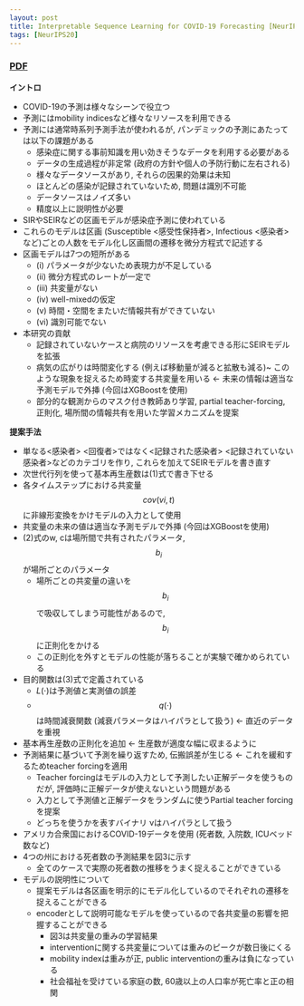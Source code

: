 ```yaml
---
layout: post
title: Interpretable Sequence Learning for COVID-19 Forecasting [NeurIPS 20]
tags: [NeurIPS20]
---
```


### [PDF](https://papers.nips.cc/paper/2020/file/d9dbc51dc534921589adf460c85cd824-Paper.pdf)
**イントロ**
- COVID-19の予測は様々なシーンで役立つ
- 予測にはmobility indicesなど様々なリソースを利用できる
- 予測には通常時系列予測手法が使われるが, パンデミックの予測にあたっては以下の課題がある
  - 感染症に関する事前知識を用い効きそうなデータを利用する必要がある
  - データの生成過程が非定常 (政府の方針や個人の予防行動に左右される)
  - 様々なデータソースがあり, それらの因果的効果は未知
  - ほとんどの感染が記録されていないため, 問題は識別不可能
  - データソースはノイズ多い
  - 精度以上に説明性が必要
- SIRやSEIRなどの区画モデルが感染症予測に使われている
- これらのモデルは区画 (Susceptible <感受性保持者>, Infectious <感染者>など)ごとの人数をモデル化し区画間の遷移を微分方程式で記述する
- 区画モデルは7つの短所がある
  - (i) パラメータが少ないため表現力が不足している
  - (ii) 微分方程式のレートが一定で
  - (iii) 共変量がない
  - (iv) well-mixedの仮定 
  - (v) 時間・空間をまたいだ情報共有ができていない
  - (vi) 識別可能でない
- 本研究の貢献
  - 記録されていないケースと病院のリソースを考慮できる形にSEIRモデルを拡張
  - 病気の広がりは時間変化する (例えば移動量が減ると拡散も減る)~
    このような現象を捉えるため時変する共変量を用いる <- 未来の情報は適当な予測モデルで外挿 (今回はXGBoostを使用) 
  - 部分的な観測からのマスク付き教師あり学習, partial teacher-forcing, 正則化, 場所間の情報共有を用いた学習メカニズムを提案

**提案手法**
- 単なる<感染者> <回復者>ではなく<記録された感染者> <記録されていない感染者>などのカテゴリを作り, これらを加えてSEIRモデルを書き直す
- 次世代行列を使って基本再生産数は(1)式で書き下せる
- 各タイムステップにおける共変量 $$cov(vi,t)$$に非線形変換をかけモデルの入力として使用
- 共変量の未来の値は適当な予測モデルで外挿 (今回はXGBoostを使用) 
- (2)式のw, cは場所間で共有されたパラメータ, $$b_i$$が場所ごとのパラメータ
  - 場所ごとの共変量の違いを$$b_i$$で吸収してしまう可能性があるので, $$b_i$$に正則化をかける
  - この正則化を外すとモデルの性能が落ちることが実験で確かめられている
- 目的関数は(3)式で定義されている
  - $L(\cdot)$は予測値と実測値の誤差
  - $$q(\cdot)$$は時間減衰関数 (減衰パラメータはハイパラとして扱う) <- 直近のデータを重視
- 基本再生産数の正則化を追加 <- 生産数が適度な幅に収まるように
- 予測結果に基づいて予測を繰り返すため, 伝搬誤差が生じる <- これを緩和するためteacher forcingを適用
  - Teacher forcingはモデルの入力として予測したい正解データを使うものだが, 評価時に正解データが使えないという問題がある
  - 入力として予測値と正解データをランダムに使うPartial teacher forcingを提案
  - どっちを使うかを表すバイナリ νはハイパラとして扱う
- アメリカ合衆国におけるCOVID-19データを使用 (死者数, 入院数, ICUベッド数など)
- 4つの州における死者数の予測結果を図3に示す
  - 全てのケースで実際の死者数の推移をうまく捉えることができている
- モデルの説明性について
  - 提案モデルは各区画を明示的にモデル化しているのでそれぞれの遷移を捉えることができる
  - encoderとして説明可能なモデルを使っているので各共変量の影響を把握することができる
    - 図3は共変量の重みの学習結果
    - interventionに関する共変量については重みのピークが数日後にくる
    - mobility indexは重みが正, public interventionの重みは負になっている
    - 社会福祉を受けている家庭の数, 60歳以上の人口率が死亡率と正の相関


